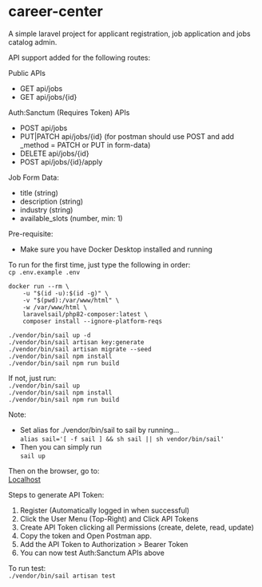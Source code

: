 # career-center

A simple laravel project for applicant registration, job application and jobs catalog admin.

API support added for the following routes:

Public APIs

- GET api/jobs
- GET api/jobs/{id}

Auth:Sanctum (Requires Token) APIs

- POST api/jobs
- PUT|PATCH api/jobs/{id} (for postman should use POST and add \_method = PATCH or PUT in form-data)
- DELETE api/jobs/{id}
- POST api/jobs/{id}/apply

Job Form Data:

- title (string)
- description (string)
- industry (string)
- available_slots (number, min: 1)

Pre-requisite:

- Make sure you have Docker Desktop installed and running

To run for the first time, just type the following in order:  
`cp .env.example .env`

```
docker run --rm \
    -u "$(id -u):$(id -g)" \
    -v "$(pwd):/var/www/html" \
    -w /var/www/html \
    laravelsail/php82-composer:latest \
    composer install --ignore-platform-reqs
```

`./vendor/bin/sail up -d`  
`./vendor/bin/sail artisan key:generate`  
`./vendor/bin/sail artisan migrate --seed`  
`./vendor/bin/sail npm install`  
`./vendor/bin/sail npm run build`

If not, just run:  
`./vendor/bin/sail up`  
`./vendor/bin/sail npm install`  
`./vendor/bin/sail npm run build`

Note:

- Set alias for ./vendor/bin/sail to sail by running...  
  `alias sail='[ -f sail ] && sh sail || sh vendor/bin/sail'`
- Then you can simply run  
  `sail up`

Then on the browser, go to:  
[Localhost](http://localhost)

Steps to generate API Token:

1. Register (Automatically logged in when successful)
2. Click the User Menu (Top-Right) and Click API Tokens
3. Create API Token clicking all Permissions (create, delete, read, update)
4. Copy the token and Open Postman app.
5. Add the API Token to Authorization > Bearer Token
6. You can now test Auth:Sanctum APIs above

To run test:  
`./vendor/bin/sail artisan test`
